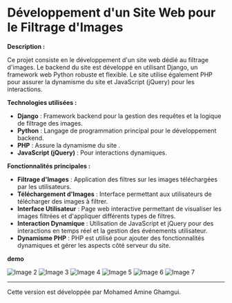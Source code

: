 # Développement d'un Site Web pour le Filtrage d'Images

**Description :**

Ce projet consiste en le développement d'un site web dédié au filtrage d'images. Le backend du site est développé en utilisant Django, un framework web Python robuste et flexible. Le site utilise également PHP pour assurer la dynamisme du site et JavaScript (jQuery) pour les interactions.

**Technologies utilisées :**

- **Django** : Framework backend pour la gestion des requêtes et la logique de filtrage des images.
- **Python** : Langage de programmation principal pour le développement backend.
- **PHP** : Assure la dynamisme du site .
- **JavaScript (jQuery)** : Pour interactions dynamiques.

**Fonctionnalités principales :**

- **Filtrage d'Images** : Application des filtres sur les images téléchargées par les utilisateurs.
- **Téléchargement d'Images** : Interface permettant aux utilisateurs de télécharger des images à filtrer.
- **Interface Utilisateur** : Page web interactive permettant de visualiser les images filtrées et d'appliquer différents types de filtres.
- **Interaction Dynamique** : Utilisation de JavaScript et jQuery pour des interactions en temps réel et la gestion des événements utilisateur.
- **Dynamisme PHP** : PHP est utilisé pour ajouter des fonctionnalités dynamiques et gérer les aspects côté serveur du site.

**demo**

![Image 2](images/2.png)
![Image 3](images/3.png)
![Image 4](images/4.png)
![Image 5](images/5.png)
![Image 6](images/6.png)
![Image 7](images/7.png)

---
Cette version est développée par Mohamed Amine Ghamgui.
